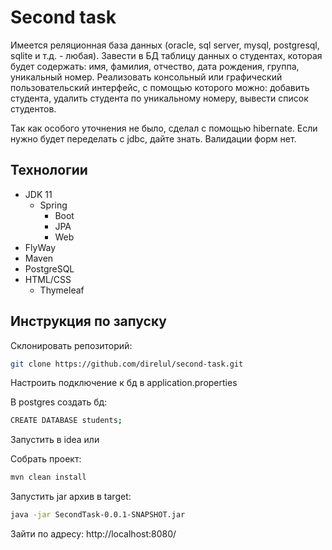# Second task
Имеется реляционная база данных (oracle, sql server, mysql,
postgresql, sqlite и т.д. - любая). Завести в БД таблицу данных о
студентах, которая будет содержать: имя, фамилия, отчество, дата
рождения, группа, уникальный номер.
Реализовать консольный или графический пользовательский интерфейс, с
помощью которого можно: добавить студента, удалить студента по
уникальному номеру, вывести список студентов.

Так как особого уточнения не было, сделал c помощью hibernate. Если нужно будет переделать с jdbc, дайте знать.
Валидации форм нет.

## Технологии
- JDK 11
    - Spring
      - Boot
      - JPA
      - Web
- FlyWay
- Maven
- PostgreSQL
- HTML/CSS
    - Thymeleaf


## Инструкция по запуску

Склонировать репозиторий:
```sh
git clone https://github.com/direlul/second-task.git
```
Настроить подключение к бд в application.properties

В postgres создать бд:
```sh
CREATE DATABASE students;
```
Запустить в idea или

Собрать проект:
```sh
mvn clean install
```

Запустить jar архив в target:
```sh
java -jar SecondTask-0.0.1-SNAPSHOT.jar
```
Зайти по адресу: http://localhost:8080/
